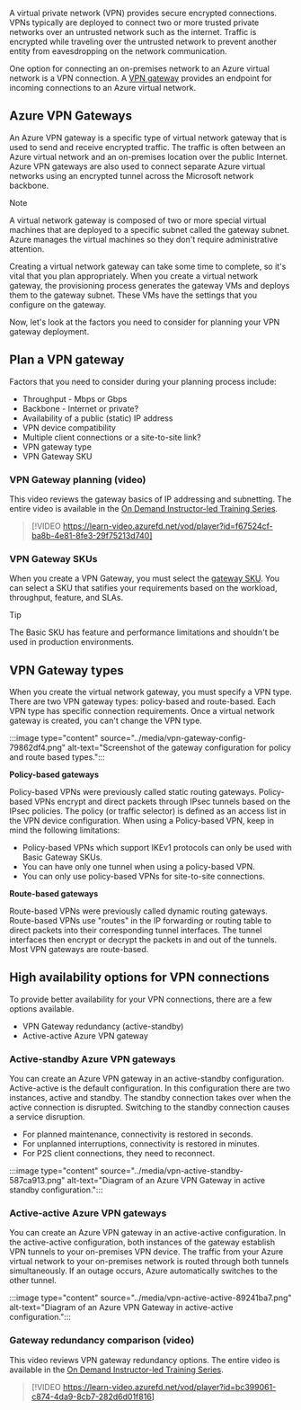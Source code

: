 

A virtual private network (VPN) provides secure encrypted connections. VPNs typically are deployed to connect two or more trusted private networks over an untrusted network such as the internet. Traffic is encrypted while traveling over the untrusted network to prevent another entity from eavesdropping on the network communication.

One option for connecting an on-premises network to an Azure virtual network is a VPN connection. A [VPN gateway](/azure/vpn-gateway/vpn-gateway-about-vpngateways) provides an endpoint for incoming connections to an Azure virtual network. 

## Azure VPN Gateways

An Azure VPN gateway is a specific type of virtual network gateway that is used to send and receive encrypted traffic. The traffic is often between an Azure virtual network and an on-premises location over the public Internet. Azure VPN gateways are also used to connect separate Azure virtual networks using an encrypted tunnel across the Microsoft network backbone.

> [!NOTE] 
> A virtual network gateway is composed of two or more special virtual machines that are deployed to a specific subnet called the gateway subnet. Azure manages the virtual machines so they don't require administrative attention.

Creating a virtual network gateway can take some time to complete, so it's vital that you plan appropriately. When you create a virtual network gateway, the provisioning process generates the gateway VMs and deploys them to the gateway subnet. These VMs have the settings that you configure on the gateway.

Now, let's look at the factors you need to consider for planning your VPN gateway deployment.

## Plan a VPN gateway

Factors that you need to consider during your planning process include:

 -  Throughput - Mbps or Gbps
 -  Backbone - Internet or private?
 -  Availability of a public (static) IP address
 -  VPN device compatibility
 -  Multiple client connections or a site-to-site link?
 -  VPN gateway type
 -  VPN Gateway SKU

### VPN Gateway planning (video)

This video reviews the gateway basics of IP addressing and subnetting. The entire video is available in the [On Demand Instructor-led Training Series](/shows/on-demand-instructor-led-training-series/az-700-module-3).

> [!VIDEO https://learn-video.azurefd.net/vod/player?id=f67524cf-ba8b-4e81-8fe3-29f75213d740]

### VPN Gateway SKUs

When you create a VPN Gateway, you must select the [gateway SKU](/azure/vpn-gateway/about-gateway-skus). You can select a SKU that satifies your requirements based on the workload, throughput, feature, and SLAs. 

> [!TIP]
> The Basic SKU has feature and performance limitations and shouldn't be used in  production environments. 


## VPN Gateway types

When you create the virtual network gateway, you must specify a VPN type. There are two VPN gateway types: policy-based and route-based. Each VPN type has specific connection requirements. Once a virtual network gateway is created, you can't change the VPN type. 

:::image type="content" source="../media/vpn-gateway-config-79862df4.png" alt-text="Screenshot of the gateway configuration for policy and route based types.":::

**Policy-based gateways**

Policy-based VPNs were previously called static routing gateways. Policy-based VPNs encrypt and direct packets through IPsec tunnels based on the IPsec policies. The policy (or traffic selector) is defined as an access list in the VPN device configuration. When using a Policy-based VPN, keep in mind the following limitations:

- Policy-based VPNs which support IKEv1 protocols can only be used with Basic Gateway SKUs.
- You can have only one tunnel when using a policy-based VPN.
- You can only use policy-based VPNs for site-to-site connections. 

**Route-based gateways**

Route-based VPNs were previously called dynamic routing gateways. Route-based VPNs use "routes" in the IP forwarding or routing table to direct packets into their corresponding tunnel interfaces. The tunnel interfaces then encrypt or decrypt the packets in and out of the tunnels. Most VPN gateways are route-based. 


## High availability options for VPN connections

To provide better availability for your VPN connections, there are a few options available. 

 -  VPN Gateway redundancy (active-standby)
 -  Active-active Azure VPN gateway

### Active-standby Azure VPN gateways

You can create an Azure VPN gateway in an active-standby configuration. Active-active is the default configuration. In this configuration there are two instances, active and standby. The standby connection takes over when the active connection is disrupted. Switching to the standby connection causes a service disruption. 

- For planned maintenance, connectivity is restored in seconds.
- For unplanned interruptions, connectivity is restored in minutes.
- For P2S client connections, they need to reconnect. 

:::image type="content" source="../media/vpn-active-standby-587ca913.png" alt-text="Diagram of an Azure VPN Gateway in active standby configuration.":::


### Active-active Azure VPN gateways

You can create an Azure VPN gateway in an active-active configuration. In the active-active configuration, both instances of the gateway establish VPN tunnels to your on-premises VPN device. The traffic from your Azure virtual network to your on-premises network is routed through both tunnels simultaneously. If an outage occurs, Azure automatically switches to the other tunnel. 

:::image type="content" source="../media/vpn-active-active-89241ba7.png" alt-text="Diagram of an Azure VPN Gateway in active-active configuration.":::

### Gateway redundancy comparison (video)

This video reviews VPN gateway redundancy options. The entire video is available in the [On Demand Instructor-led Training Series](/shows/on-demand-instructor-led-training-series/az-700-module-3).

> [!VIDEO https://learn-video.azurefd.net/vod/player?id=bc399061-c874-4da9-8cb7-282d6d01f816]